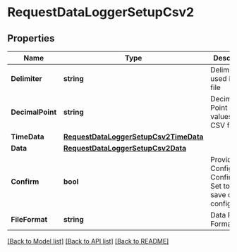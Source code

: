 # RequestDataLoggerSetupCsv2

## Properties

Name | Type | Description | Notes
------------ | ------------- | ------------- | -------------
**Delimiter** | **string** | Delimiter used in CSV file | 
**DecimalPoint** | **string** | Decimal Point of values in CSV file | 
**TimeData** | [**RequestDataLoggerSetupCsv2TimeData**](RequestDataLoggerSetupCsv2TimeData.md) |  | 
**Data** | [**RequestDataLoggerSetupCsv2Data**](RequestDataLoggerSetupCsv2Data.md) |  | 
**Confirm** | **bool** | Provided Configuration Confirmation. Set to true to save current configuration | 
**FileFormat** | **string** | Data File Format | 

[[Back to Model list]](../README.md#documentation-for-models) [[Back to API list]](../README.md#documentation-for-api-endpoints) [[Back to README]](../README.md)


